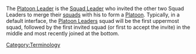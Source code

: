The [Platoon Leader](Platoon_Leader.md) is the [Squad
Leader](Squad_Leader.md) who invited the other two Squad Leaders
to merge their [squads](squad.md) with his to form a
[Platoon](Platoon.md). Typically, in a default interface, the
[Platoon Leaders](Platoon_Leader.md) squad will be the first
uppermost squad, followed by the first invited squad (or first to accept
the invite) in the middle and most recently joined at the bottom.

[Category:Terminology](Category:Terminology.md)
